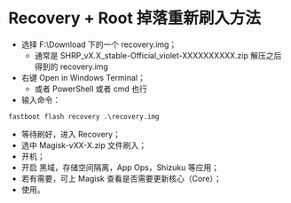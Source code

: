 # Recovery + Root 掉落重新刷入方法

- 选择 F:\Download 下的一个 recovery.img；
  - 通常是 SHRP_vX.X_stable-Official_violet-XXXXXXXXXX.zip 解压之后得到的 recovery.img
- 右键 Open in Windows Terminal；
  - 或者 PowerShell 或者 cmd 也行
- 输入命令：

```shell
fastboot flash recovery .\recovery.img
```

- 等待刷好，进入 Recovery；
- 选中 Magisk-vXX-X.zip 文件刷入；
- 开机；
- 开启 黑域，存储空间隔离，App Ops，Shizuku 等应用；
- 若有需要，可上 Magisk 查看是否需要更新核心（Core）；
- 使用。

